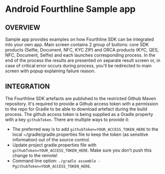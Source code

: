 # Android Fourthline Sample app

## **OVERVIEW**
Sample app provides examples on how Fourthline SDK can be integrated into your own app.
Main screen contains 2 group of buttons: core SDK products (Selfie, Document, NFC, KYC ZIP) and ORCA products (KYC, QES, NFC, Document, Selfie) and each launches corresponding process.
In the end of the process the results are presented on separate result screen or, in case of critical error occurs during process, you'll be redirected to main screen with popup explaining failure reason.

## **INTEGRATION**

The Fourthline SDK artefacts are published to the restricted Github Maven repository. It's required to
provide a Github access token with a permission to the repo for Gradle to be able to download artefact 
during the build process.
The github access token is being supplied as a Gradle property with a key `githubToken`. 
There are multiple ways to provide it:
- The preferred way is to add `githubToken=YOUR_ACCESS_TOKEN_HERE` to the local ~/gradle/gradle.properties 
file to keep the token (as sensitive information) out of the source control.
- Update project gradle.properties file with `githubToken=YOUR_ACCESS_TOKEN_HERE`. Make sure you don't push this change to the remote!
- Command line option: `./gradle assemble -PgithubToken=YOUR_ACCESS_TOKEN_HERE`.
